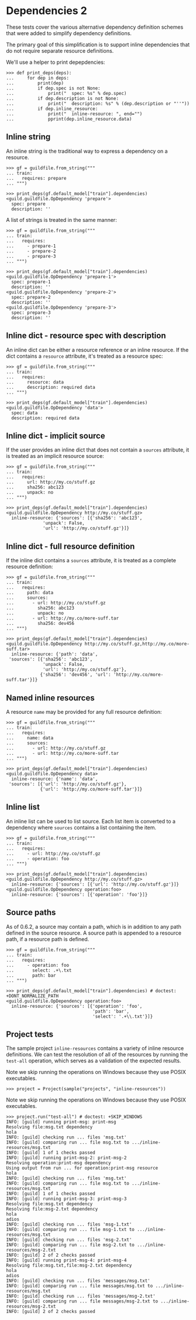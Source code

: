 # Dependencies 2

These tests cover the various alternative dependency definition
schemes that were added to simplify dependency definitions.

The primary goal of this simplification is to support inline
dependencies that do not require separate resource definitions.

We'll use a helper to print depepdencies:

    >>> def print_deps(deps):
    ...     for dep in deps:
    ...         print(dep)
    ...         if dep.spec is not None:
    ...             print("  spec: %s" % dep.spec)
    ...         if dep.description is not None:
    ...             print("  description: %s" % (dep.description or "''"))
    ...         if dep.inline_resource:
    ...             print("  inline-resource: ", end="")
    ...             pprint(dep.inline_resource.data)

## Inline string

An inline string is the traditional way to express a dependency on a
resource.

    >>> gf = guildfile.from_string("""
    ... train:
    ...   requires: prepare
    ... """)

    >>> print_deps(gf.default_model["train"].dependencies)
    <guild.guildfile.OpDependency 'prepare'>
      spec: prepare
      description: ''

A list of strings is treated in the same manner:

    >>> gf = guildfile.from_string("""
    ... train:
    ...   requires:
    ...     - prepare-1
    ...     - prepare-2
    ...     - prepare-3
    ... """)

    >>> print_deps(gf.default_model["train"].dependencies)
    <guild.guildfile.OpDependency 'prepare-1'>
      spec: prepare-1
      description: ''
    <guild.guildfile.OpDependency 'prepare-2'>
      spec: prepare-2
      description: ''
    <guild.guildfile.OpDependency 'prepare-3'>
      spec: prepare-3
      description: ''

## Inline dict - resource spec with description

An inline dict can be either a resource reference or an inline
resource. If the dict contains a `resource` attribute, it's treated as
a resource spec:

    >>> gf = guildfile.from_string("""
    ... train:
    ...   requires:
    ...     resource: data
    ...     description: required data
    ... """)

    >>> print_deps(gf.default_model["train"].dependencies)
    <guild.guildfile.OpDependency 'data'>
      spec: data
      description: required data

## Inline dict - implicit source

If the user provides an inline dict that does not contain a `sources`
attribute, it is treated as an implicit resource source:

    >>> gf = guildfile.from_string("""
    ... train:
    ...   requires:
    ...     url: http://my.co/stuff.gz
    ...     sha256: abc123
    ...     unpack: no
    ... """)

    >>> print_deps(gf.default_model["train"].dependencies)
    <guild.guildfile.OpDependency http://my.co/stuff.gz>
      inline-resource: {'sources': [{'sha256': 'abc123',
                  'unpack': False,
                  'url': 'http://my.co/stuff.gz'}]}

## Inline dict - full resource definition

If the inline dict contains a `sources` attribute, it is treated as a
complete resource definition:

    >>> gf = guildfile.from_string("""
    ... train:
    ...   requires:
    ...     path: data
    ...     sources:
    ...       - url: http://my.co/stuff.gz
    ...         sha256: abc123
    ...         unpack: no
    ...       - url: http://my.co/more-suff.tar
    ...         sha256: dev456
    ... """)

    >>> print_deps(gf.default_model["train"].dependencies)
    <guild.guildfile.OpDependency http://my.co/stuff.gz,http://my.co/more-suff.tar>
      inline-resource: {'path': 'data',
     'sources': [{'sha256': 'abc123',
                  'unpack': False,
                  'url': 'http://my.co/stuff.gz'},
                 {'sha256': 'dev456', 'url': 'http://my.co/more-suff.tar'}]}

## Named inline resources

A resource `name` may be provided for any full resource definition:

    >>> gf = guildfile.from_string("""
    ... train:
    ...   requires:
    ...     name: data
    ...     sources:
    ...       - url: http://my.co/stuff.gz
    ...       - url: http://my.co/more-suff.tar
    ... """)

    >>> print_deps(gf.default_model["train"].dependencies)
    <guild.guildfile.OpDependency data>
      inline-resource: {'name': 'data',
     'sources': [{'url': 'http://my.co/stuff.gz'},
                 {'url': 'http://my.co/more-suff.tar'}]}

## Inline list

An inline list can be used to list source. Each list item is converted
to a dependency where `sources` contains a list containing the item.

    >>> gf = guildfile.from_string("""
    ... train:
    ...   requires:
    ...     - url: http://my.co/stuff.gz
    ...     - operation: foo
    ... """)

    >>> print_deps(gf.default_model["train"].dependencies)
    <guild.guildfile.OpDependency http://my.co/stuff.gz>
      inline-resource: {'sources': [{'url': 'http://my.co/stuff.gz'}]}
    <guild.guildfile.OpDependency operation:foo>
      inline-resource: {'sources': [{'operation': 'foo'}]}

## Source paths

As of 0.6.2, a source may contain a path, which is in addition to any
path defined in the source resource. A source path is appended to a
resource path, if a resource path is defined.

    >>> gf = guildfile.from_string("""
    ... train:
    ...   requires:
    ...     - operation: foo
    ...       select: .+\.txt
    ...       path: bar
    ... """)

    >>> print_deps(gf.default_model["train"].dependencies) # doctest: +DONT_NORMALIZE_PATH
    <guild.guildfile.OpDependency operation:foo>
      inline-resource: {'sources': [{'operation': 'foo',
                                     'path': 'bar',
                                     'select': '.+\\.txt'}]}

## Project tests

The sample project `inline-resources` contains a variety of inline
resource definitions. We can test the resolution of all of the
resources by running the `test-all` operation, which serves as a
validation of the expected results.

Note we skip running the operations on Windows because they use POSIX
executables.

    >>> project = Project(sample("projects", "inline-resources"))

Note we skip running the operations on Windows because they use POSIX
executables.

    >>> project.run("test-all") # doctest: +SKIP_WINDOWS
    INFO: [guild] running print-msg: print-msg
    Resolving file:msg.txt dependency
    hola
    INFO: [guild] checking run ... files 'msg.txt'
    INFO: [guild] comparing run ... file msg.txt to .../inline-resources/msg.txt
    INFO: [guild] 1 of 1 checks passed
    INFO: [guild] running print-msg-2: print-msg-2
    Resolving operation:print-msg dependency
    Using output from run ... for operation:print-msg resource
    hola
    INFO: [guild] checking run ... files 'msg.txt'
    INFO: [guild] comparing run ... file msg.txt to .../inline-resources/msg.txt
    INFO: [guild] 1 of 1 checks passed
    INFO: [guild] running print-msg-3: print-msg-3
    Resolving file:msg.txt dependency
    Resolving file:msg-2.txt dependency
    hola
    adios
    INFO: [guild] checking run ... files 'msg-1.txt'
    INFO: [guild] comparing run ... file msg-1.txt to .../inline-resources/msg.txt
    INFO: [guild] checking run ... files 'msg-2.txt'
    INFO: [guild] comparing run ... file msg-2.txt to .../inline-resources/msg-2.txt
    INFO: [guild] 2 of 2 checks passed
    INFO: [guild] running print-msg-4: print-msg-4
    Resolving file:msg.txt,file:msg-2.txt dependency
    hola
    adios
    INFO: [guild] checking run ... files 'messages/msg.txt'
    INFO: [guild] comparing run ... file messages/msg.txt to .../inline-resources/msg.txt
    INFO: [guild] checking run ... files 'messages/msg-2.txt'
    INFO: [guild] comparing run ... file messages/msg-2.txt to .../inline-resources/msg-2.txt
    INFO: [guild] 2 of 2 checks passed

